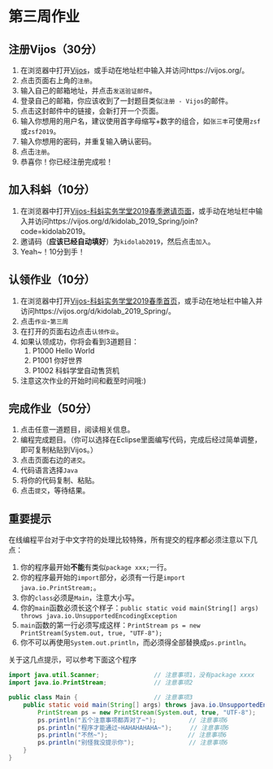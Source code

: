 # 第三周作业

## 注册Vijos（30分）

1. 在浏览器中打开[Vijos][1]，或手动在地址栏中输入并访问https://vijos.org/。
2. 点击页面右上角的`注册`。
3. 输入自己的邮箱地址，并点击`发送验证邮件`。
4. 登录自己的邮箱，你应该收到了一封题目类似`注册 - Vijos`的邮件。
5. 点击这封邮件中的链接，会新打开一个页面。
6. 输入你想用的用户名，建议使用首字母缩写+数字的组合，如`张三丰`可使用`zsf`或`zsf2019`。
7. 输入你想用的密码，并重复输入确认密码。
8. 点击`注册`。
9. 恭喜你！你已经注册完成啦！

[1]:https://vijos.org/

## 加入科蚪（10分）

1. 在浏览器中打开[Vijos-科蚪实务学堂2019春季邀请页面][2]，或手动在地址栏中输入并访问https://vijos.org/d/kidolab_2019_Spring/join?code=kidolab2019。
2. 邀请码（**应该已经自动填好**）为`kidolab2019`，然后点击`加入`。
3. Yeah~！10分到手！

[2]:https://vijos.org/d/kidolab_2019_Spring/join?code=kidolab2019
   
## 认领作业（10分）

1. 在浏览器中打开[Vijos-科蚪实务学堂2019春季首页][3]，或手动在地址栏中输入并访问https://vijos.org/d/kidolab_2019_Spring/。
2. 点击`作业`-`第三周`
3. 在打开的页面右边点击`认领作业`。
4. 如果认领成功，你将会看到3道题目：
   1. P1000 Hello World
   2. P1001 你好世界
   3. P1002 科蚪学堂自动售货机
5. 注意这次作业的开始时间和截至时间哦:)

[3]:https://vijos.org/d/kidolab_2019_Spring/

## 完成作业（50分）

1. 点击任意一道题目，阅读相关信息。
2. 编程完成题目。（你可以选择在Eclipse里面编写代码，完成后经过简单调整，即可复制粘贴到Vijos。）
3. 点击页面右边的`递交`。
4. 代码语言选择`Java`
5. 将你的代码复制、粘贴。
6. 点击`提交`，等待结果。

## 重要提示

在线编程平台对于中文字符的处理比较特殊，所有提交的程序都必须注意以下几点：

1. 你的程序最开始**不能**有类似`package xxx;`一行。
2. 你的程序最开始的`import`部分，必须有一行是`import java.io.PrintStream;`。
3. 你的`class`必须是`Main`，注意大小写。
4. 你的`main`函数必须长这个样子：`public static void main(String[] args) throws java.io.UnsupportedEncodingException`
5. `main`函数的第一行必须写成这样：`PrintStream ps = new PrintStream(System.out, true, "UTF-8");`
6. 你不可以再使用`System.out.println`，而必须得全部替换成`ps.println`。

关于这几点提示，可以参考下面这个程序

```Java
import java.util.Scanner;               // 注意事项1，没有package xxxx
import java.io.PrintStream;             // 注意事项2

public class Main {                     // 注意事项3
    public static void main(String[] args) throws java.io.UnsupportedEncodingException {    // 注意事项4
        PrintStream ps = new PrintStream(System.out, true, "UTF-8");    // 注意事项5
        ps.println("五个注意事项都弄对了~");         // 注意事项6
        ps.println("程序才能通过~HAHAHAHAHA~");     // 注意事项6
        ps.println("不然~");                      // 注意事项6
        ps.println("别怪我没提示你");               // 注意事项6
	}
}
```